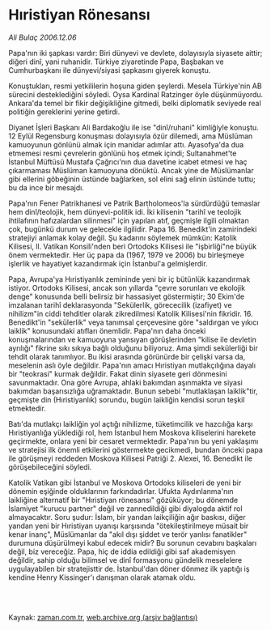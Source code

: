 # Hıristiyan Rönesansı

*Ali Bulaç 2006.12.06*

<td class="columnist-detail">
<p>Papa'nın iki şapkası vardır: Biri dünyevi ve devlete, dolayısıyla siyasete aittir; diğeri dinî, yani ruhanidir. Türkiye ziyaretinde Papa, Başbakan ve Cumhurbaşkanı ile dünyevi/siyasi şapkasını giyerek konuştu.</p>
<p>
<div id="haberMetinDiv">
<p>Konuştukları, resmi yetkililerin hoşuna giden şeylerdi. Mesela Türkiye'nin AB sürecini desteklediğini söyledi. Oysa Kardinal Ratzinger öyle düşünmüyordu. Ankara'da temel bir fikir değişikliğine gitmedi, belki diplomatik seviyede real politiğin gereklerini yerine getirdi. 
<p>Diyanet İşleri Başkanı Ali Bardakoğlu ile ise "dinî/ruhani" kimliğiyle konuştu. 12 Eylül Regensburg konuşması dolayısıyla özür dilemedi, ama Müslüman kamuoyunun gönlünü almak için manidar adımlar attı. Ayasofya'da dua etmemesi resmi çevrelerin gönlünü hoş etmek içindi; Sultanahmet'te İstanbul Müftüsü Mustafa Çağrıcı'nın dua davetine icabet etmesi ve haç çıkarmaması Müslüman kamuoyuna dönüktü. Ancak yine de Müslümanlar gibi ellerini göbeğinin üstünde bağlarken, sol elini sağ elinin üstünde tuttu; bu da ince bir mesajdı. 
<p>Papa'nın Fener Patrikhanesi ve Patrik Bartholomeos'la sürdürdüğü temaslar hem dinî/teolojik, hem dünyevi-politik idi. İki kilisenin "tarihî ve teolojik ihtilafının hafızalardan silinmesi" için yapılan atıf, geçmişle ilgili olmaktan çok, bugünkü durum ve gelecekle ilgilidir. Papa 16. Benedikt'in zamirindeki stratejiyi anlamak kolay değil. Şu kadarını söylemek mümkün: Katolik Kilisesi, ll. Vatikan Konsili'nden beri Ortodoks Kilisesi ile "işbirliği"ne büyük önem vermektedir. Her üç papa da (1967, 1979 ve 2006) bu birleşmeye işlerlik ve hayatiyet kazandırmak için İstanbul'a gelmişlerdir.
<p>Papa, Avrupa'ya Hıristiyanlık zemininde yeni bir iç bütünlük kazandırmak istiyor. Ortodoks Kilisesi, ancak son yıllarda "çevre sorunları ve ekolojik denge" konusunda belli belirsiz bir hassasiyet göstermiştir; 30 Ekim'de imzalanan tarihî deklarasyonda "Sekülerlik, görececilik (izafiyet) ve nihilizm"in ciddi tehditler olarak zikredilmesi Katolik Kilisesi'nin fikridir. 16. Benedikt'in "sekülerlik" veya tanımsal çerçevesine göre "saldırgan ve yıkıcı laiklik" konusundaki atıfları önemlidir. Papa'nın daha önceki konuşmalarından ve kamuoyuna yansıyan görüşlerinden "kilise ile devletin ayrılığı" fikrine sıkı sıkıya bağlı olduğunu biliyoruz. Ama şimdi sekülerliği bir tehdit olarak tanımlıyor. Bu ikisi arasında görünürde bir çelişki varsa da, meselenin aslı öyle değildir. Papa'nın amacı Hıristiyan mutlakçılığına dayalı bir "teokrasi" kurmak değildir. Fakat dinin siyasete geri dönmesini savunmaktadır. Ona göre Avrupa, ahlaki bakımdan aşınmakta ve siyasi bakımdan başarısızlığa uğramaktadır. Bunun sebebi "mutlaklaşan laiklik"tir, geçmişte din (Hıristiyanlık) sorundu, bugün laikliğin kendisi sorun teşkil etmektedir. 
<p>Batı'da mutlakçı laikliğin yol açtığı nihilizme, tüketimcilik ve hazcılığa karşı Hıristiyanlığa yüklediği rol, hem İstanbul hem Moskova kiliselerini harekete geçirmekte, onlara yeni bir cesaret vermektedir. Papa'nın bu yeni yaklaşımı ve stratejisi ilk önemli etkilerini göstermekte gecikmedi, bundan önceki papa ile görüşmeyi reddeden Moskova Kilisesi Patriği 2. Alexei, 16. Benedikt ile görüşebileceğini söyledi. 
<p>Katolik Vatikan gibi İstanbul ve Moskova Ortodoks kiliseleri de yeni bir dönemin eşiğinde olduklarının farkındadırlar. Ufukta Aydınlanma'nın laikliğine alternatif bir "Hıristiyan rönesansı" gözüküyor; bu dönemde İslamiyet "kurucu partner" değil ve zannedildiği gibi diyalogda aktif rol almayacaktır. Soru şudur: İslam, bir yandan laikçiliğin ağır baskısı, diğer yandan yeni bir Hıristiyan uyanışı karşısında "ötekileştirilmeye müsait bir kenar inanç", Müslümanlar da "akıl dışı şiddet ve terör yanlısı fanatikler" durumuna düşürülmeyi kabul edecek midir? Bu sorunun cevabını başkaları değil, biz vereceğiz. Papa, hiç de iddia edildiği gibi saf akademisyen değildir, sahip olduğu bilimsel ve dinî formasyonu gündelik meselelere uygulayabilen bir stratejisttir de. İstanbul'dan döner dönmez ilk yaptığı iş kendine Henry Kissinger'ı danışman olarak atamak oldu. </p></p></p></p></p></p></div>
</p>


<p><br>
		 </br></p></td>

Kaynak: [zaman.com.tr](http://zaman.com.tr/yazar.do?yazino=466889), [web.archive.org (arşiv bağlantısı)](http://web.archive.org/web/20120315033729/http://www.zaman.com.tr/yazar.do?yazino=466889)
